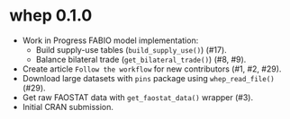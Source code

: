 # whep 0.1.0

* Work in Progress FABIO model implementation:
  - Build supply-use tables (`build_supply_use()`) (#17).
  - Balance bilateral trade (`get_bilateral_trade()`) (#8, #9).
* Create article `Follow the workflow` for new contributors (#1, #2, #29).
* Download large datasets with `pins` package using `whep_read_file()` (#29).
* Get raw FAOSTAT data with `get_faostat_data()` wrapper (#3).
* Initial CRAN submission.

